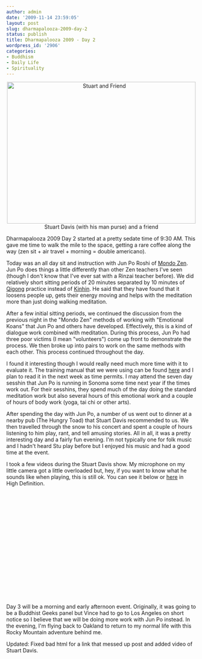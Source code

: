 ```yaml
---
author: admin
date: '2009-11-14 23:59:05'
layout: post
slug: dharmapalooza-2009-day-2
status: publish
title: Dharmapalooza 2009 - Day 2
wordpress_id: '2906'
categories:
- Buddhism
- Daily Life
- Spirituality
---
```

<div align="center"><a href="http://www.flickr.com/photos/albill/4104433079/" title="Stuart and Friend"><img src="http://farm3.static.flickr.com/2606/4104433079_7cae0936db.jpg" width="500" height="375" alt="Stuart and Friend" /></a><br>Stuart Davis (with his man purse) and a friend</div>

Dharmapalooza 2009 Day 2 started at a pretty sedate time of 9:30 AM. This gave me time to walk the mile to the space, getting a rare coffee along the way (zen sit + air travel + morning = double americano). 

Today was an all day sit and instruction with Jun Po Roshi of <a href="http://www.mondozen.org">Mondo Zen</a>. Jun Po does things a little differently than other Zen teachers I've seen (though I don't know that I've ever sat with a Rinzai teacher before). We did relatively short sitting periods of 20 minutes separated by 10 minutes of <a href="http://en.wikipedia.org/wiki/Qigong">Qigong</a> practice instead of <a href="http://en.wikipedia.org/wiki/Kinhin">Kinhin</a>. He said that they have found that it loosens people up, gets their energy moving and helps with the meditation more than just doing walking meditation. 

After a few initial sitting periods, we continued the discussion from the previous night in the "Mondo Zen" methods of working with "Emotional Koans" that Jun Po and others have developed. Effectively, this is a kind of dialogue work combined with meditation. During this process, Jun Po had three poor victims (I mean "volunteers") come up front to demonstrate the process. We then broke up into pairs to work on the same methods with each other. This process continued throughout the day. 

I found it interesting though I would really need much more time with it to evaluate it. The training manual that we were using can be found <a href="http://www.mondozen.org/_literature_37734/Mondo_Zen_Training_Manual">here</a> and I plan to read it in the next week as time permits. I may attend the seven day sesshin that Jun Po is running in Sonoma some time next year if the times work out. For their sesshins, they spend much of the day doing the standard meditation work but also several hours of this emotional work and a couple of hours of body work (yoga, tai chi or other arts). 

After spending the day with Jun Po, a number of us went out to dinner at a nearby pub (The Hungry Toad) that Stuart Davis recommended to us. We then travelled through the snow to his concert and spent a couple of hours listening to him play, rant, and tell amusing stories. All in all, it was a pretty interesting day and a fairly fun evening. I'm not typically one for folk music and I hadn't heard Stu play before but I enjoyed his music and had a good time at the event.

I took a few videos during the Stuart Davis show. My microphone on my little camera got a little overloaded but, hey, if you want to know what he sounds like when playing, this is still ok. You can see it below or <a href="http://vimeo.com/7620303">here</a> in High Definition.

<lj-embed><object width="500" height="281"><param name="allowfullscreen" value="true" /><param name="allowscriptaccess" value="always" /><param name="movie" value="http://vimeo.com/moogaloop.swf?clip_id=7620303&amp;server=vimeo.com&amp;show_title=1&amp;show_byline=1&amp;show_portrait=0&amp;color=00ADEF&amp;fullscreen=1" /><embed src="http://vimeo.com/moogaloop.swf?clip_id=7620303&amp;server=vimeo.com&amp;show_title=1&amp;show_byline=1&amp;show_portrait=0&amp;color=00ADEF&amp;fullscreen=1" type="application/x-shockwave-flash" allowfullscreen="true" allowscriptaccess="always" width="500" height="281"></embed></object></lj-embed>

Day 3 will be a morning and early afternoon event. Originally, it was going to be a Buddhist Geeks panel but Vince had to go to Los Angeles on short notice so I believe that we will be doing more work with Jun Po instead. In the evening, I'm flying back to Oakland to return to my normal life with this Rocky Mountain adventure behind me.

Updated: Fixed bad html for a link that messed up post and added video of Stuart Davis.

